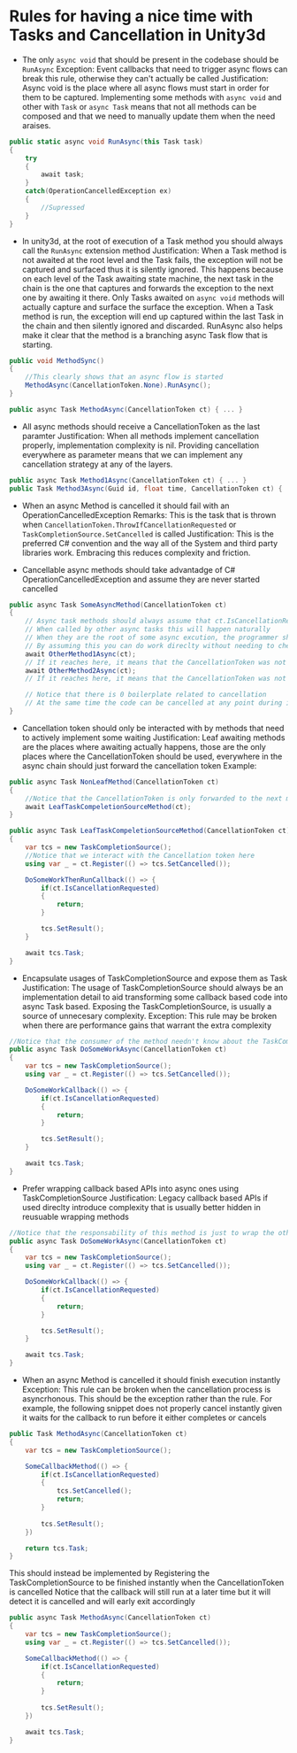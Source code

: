 # Rules for having a nice time with Tasks and Cancellation in Unity3d

- The only `async void` that should be present in the codebase should be `RunAsync`
Exception: Event callbacks that need to trigger async flows can break this rule, otherwise they can't actually be called
Justification: Async void is the place where all async flows must start in order for them to be captured. Implementing some methods with `async void` and other with `Task` or `async Task` means that not all methods can be composed and that we need to manually update them when the need araises.

```csharp
public static async void RunAsync(this Task task)
{
    try
    {
        await task;
    }
    catch(OperationCancelledException ex)
    {
        //Supressed
    }
}
```


- In unity3d, at the root of execution of a Task method you should always call the `RunAsync` extension method
Justification: When a Task method is not awaited at the root level and the Task fails, the exception will not be captured and surfaced thus it is silently ignored. This happens because on each level of the Task awaiting state machine, the next task in the chain is the one that captures and forwards the exception to the next one by awaiting it there. Only Tasks awaited on `async void`  methods will actually capture and surface the surface the exception. When a Task method is run, the exception will end up captured within the last Task in the chain and then silently ignored and discarded.
RunAsync also helps make it clear that the method is a branching async Task flow that is starting.

```csharp
public void MethodSync()
{
    //This clearly shows that an async flow is started 
    MethodAsync(CancellationToken.None).RunAsync();
}

public async Task MethodAsync(CancellationToken ct) { ... }
```


- All async methods should receive a CancellationToken as the last paramter
Justification: When all methods implement cancellation properly, implementation complexity is nil. Providing cancellation everywhere as parameter means that we can implement any cancellation strategy at any of the layers.

```csharp
public async Task Method1Async(CancellationToken ct) { ... }
public Task Method3Async(Guid id, float time, CancellationToken ct) { ... }
```

- When an async Method is cancelled it should fail with an OperationCancelledException
Remarks: This is the task that is thrown when `CancellationToken.ThrowIfCancellationRequested` or `TaskCompletionSource.SetCancelled` is called
Justification: This is the preferred C# convention and the way all of the System and third party libraries work. Embracing this reduces complexity and friction.


- Cancellable async methods should take advantadge of C# OperationCancelledException and assume they are never started cancelled

```csharp
public async Task SomeAsyncMethod(CancellationToken ct)
{
    // Async task methods should always assume that ct.IsCancellationRequested == false
    // When called by other async tasks this will happen naturally
    // When they are the root of some async excution, the programmer should take caution to make sure the rule is followed
    // By assuming this you can do work direclty without needing to check it
    await OtherMethod1Async(ct);
    // If it reaches here, it means that the CancellationToken was not cancelled while awaiting the method above
    await OtherMethod2Async(ct);
    // If it reaches here, it means that the CancellationToken was not cancelled while awaiting the method above

    // Notice that there is 0 boilerplate related to cancellation 
    // At the same time the code can be cancelled at any point during its execution
}
```


- Cancellation token should only be interacted with by methods that need to actively implement some waiting
Justification: Leaf awaiting methods are the places where awaiting actually happens, those are the only places where the CancellationToken should be used, everywhere in the async chain should just forward the cancellation token
Example:

```csharp
public async Task NonLeafMethod(CancellationToken ct)
{
    //Notice that the CancellationToken is only forwarded to the next method
    await LeafTaskCompeletionSourceMethod(ct); 
}

public async Task LeafTaskCompeletionSourceMethod(CancellationToken ct)
{
    var tcs = new TaskCompletionSource();
    //Notice that we interact with the Cancellation token here
    using var _ = ct.Register(() => tcs.SetCancelled());

    DoSomeWorkThenRunCallback(() => {
        if(ct.IsCancellationRequested)
        {
            return;
        }

        tcs.SetResult();
    }

    await tcs.Task; 
}
```

- Encapsulate usages of TaskCompletionSource and expose them as Task
Justification: The usage of TaskCompletionSource should always be an implementation detail to aid transforming some callback based code into async Task based. Exposing the TaskCompletionSource, is usually a source of unnecesary complexity.
Exception: This rule may be broken when there are performance gains that warrant the extra complexity

```csharp
//Notice that the consumer of the method needn't know about the TaskCompletionSource within
public async Task DoSomeWorkAsync(CancellationToken ct)
{
    var tcs = new TaskCompletionSource();
    using var _ = ct.Register(() => tcs.SetCancelled());

    DoSomeWorkCallback(() => {
        if(ct.IsCancellationRequested)
        {
            return;
        }

        tcs.SetResult();
    }

    await tcs.Task; 
}
```

- Prefer wrapping callback based APIs into async ones using TaskCompletionSource
Justification: Legacy callback based APIs if used direclty introduce complexity that is usually better hidden in reusuable wrapping methods 

```csharp
//Notice that the responsability of this method is just to wrap the other
public async Task DoSomeWorkAsync(CancellationToken ct)
{
    var tcs = new TaskCompletionSource();
    using var _ = ct.Register(() => tcs.SetCancelled());

    DoSomeWorkCallback(() => {
        if(ct.IsCancellationRequested)
        {
            return;
        }

        tcs.SetResult();
    }

    await tcs.Task; 
}
```


- When an async Method is cancelled it should finish execution instantly
Exception: This rule can be broken when the cancellation process is asyncrhonous. This should be the exception rather than the rule.
For example, the following snippet does not properly cancel instantly given it waits for the callback to run before it either completes or cancels

```csharp
public Task MethodAsync(CancellationToken ct)
{
    var tcs = new TaskCompletionSource();

    SomeCallbackMethod(() => {
        if(ct.IsCancellationRequested)
        {
            tcs.SetCancelled();
            return;
        }
        
        tcs.SetResult();
    })

    return tcs.Task;
}
```

This should instead be implemented by Registering the TaskCompletionSource to be finished instantly when the CancellationToken is cancelled
Notice that the callback will still run at a later time but it will detect it is cancelled and will early exit accordingly

```csharp
public async Task MethodAsync(CancellationToken ct)
{
    var tcs = new TaskCompletionSource();
    using var _ = ct.Register(() => tcs.SetCancelled());

    SomeCallbackMethod(() => {
        if(ct.IsCancellationRequested)
        {
            return;
        }
        
        tcs.SetResult();
    })

    await tcs.Task;
}
```